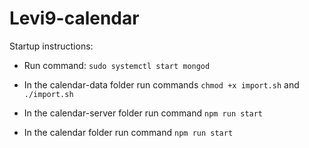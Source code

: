 # Levi9-calendar

Startup instructions:

- Run command: `sudo systemctl start mongod`

- In the calendar-data folder run commands `chmod +x import.sh` and `./import.sh`

- In the calendar-server folder run command `npm run start`

- In the calendar folder run command `npm run start`



